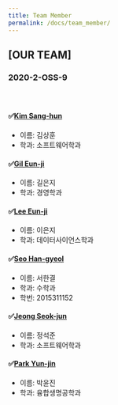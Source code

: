 ```yaml
---
title: Team Member
permalink: /docs/team_member/
---
```

## [OUR TEAM]
### 2020-2-OSS-9<br><br><br>
#### &#9989;[Kim Sang-hun](https://github.com/baldwinIV)<br>
- 이름: 김상훈 <br>
- 학과: 소프트웨어학과 <br>

#### &#9989;[Gil Eun-ji](https://github.com/EunJiGil)<br>
- 이름: 길은지 <br>
- 학과: 경영학과 <br>
#### &#9989;[Lee Eun-ji](https://github.com/eunji0123)<br>
- 이름: 이은지 <br>
- 학과: 데이터사이언스학과 <br>
#### &#9989;[Seo Han-gyeol](https://github.com/Seo-han-gyeol)<br>
- 이름: 서한결 <br>
- 학과: 수학과 <br>
- 학번: 2015311152 <br>
#### &#9989;[Jeong Seok-jun](https://github.com/June1010)<br>
- 이름: 정석준 <br>
- 학과: 소프트웨어학과 <br>
#### &#9989;[Park Yun-jin](https://github.com/younjin0520)<br>
- 이름: 박윤진 <br>
- 학과: 융합생명공학과 <br>
